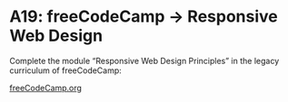 # A19: freeCodeCamp → Responsive Web Design

Complete the module “Responsive Web Design Principles” in the legacy curriculum of freeCodeCamp:

[freeCodeCamp.org](https://www.freecodecamp.org/learn/responsive-web-design/#responsive-web-design-principles)
